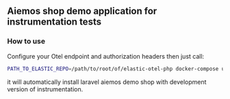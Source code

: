 
## Aiemos shop demo application for instrumentation tests

### How to use

Configure your Otel endpoint and authorization headers then just call:

```bash
PATH_TO_ELASTIC_REPO=/path/to/root/of/elastic-otel-php docker-compose up
```

it will automatically install laravel aiemos demo shop with development version of instrumentation.

